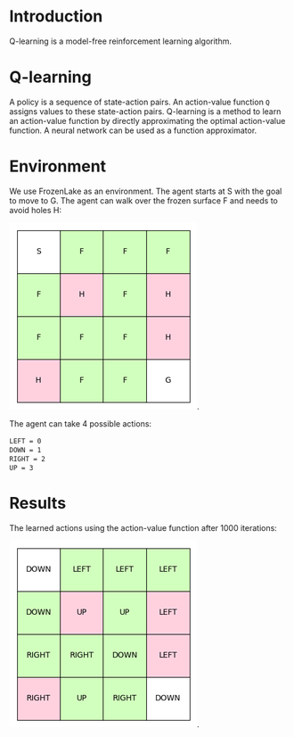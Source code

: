 # Introduction
Q-learning is a model-free reinforcement learning algorithm. 

# Q-learning
A policy is a sequence of state-action pairs. An action-value function ```Q```
assigns values to these state-action pairs. Q-learning is a method to learn an 
action-value function by directly approximating the optimal action-value function. A
neural network can be used as a function approximator.

# Environment
We use FrozenLake as an environment. The agent starts at S with the goal to
move to G. The agent can walk over the frozen surface F and needs to avoid
holes H:

![alt text](images/grid_states.png).

The agent can take 4 possible actions:
```
LEFT = 0
DOWN = 1
RIGHT = 2
UP = 3
```
# Results
The learned actions using the action-value function after 1000 iterations:

![alt text](images/grid_actions.png).


<!--
With a probability of  ``1-exploration.value(episode)`` the agent chooses a greedy policy.
Given the current action values ```q_values``` we use the greedy policy 
```argmax(q_values)```.

### Q-learning

https://www.cs.toronto.edu/~vmnih/docs/dqn.pdf

Q*(s,a): optimal action-value function

If the optimal value Q*(s',a') 


The optimal policy is to select the action a' maximizing the expected value of
r+ \gamma


```
r + gamma * Q*(s', a')
```


Estimate the action-value function doing an iterative update 


```python
next_q = reward + discount_rate * max_Q
```

Such value iteration algorihms converge to the optimal action-value function.


A non-linear function approximator is used to estimate the 
action-value function. This function approximator could be a neural network.
the neural network is trained by minimising the loss function

```python
(y - Q(s,a, parameter))^2
```


```python
y = reward + discount_rate * max(Q(s', a', params))
```
-->

